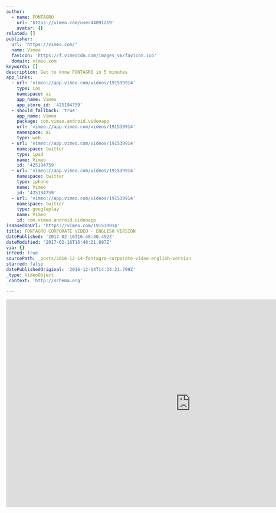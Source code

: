 ```yaml
---
author:
  - name: FONTAGRO
    url: 'https://vimeo.com/user44891219'
    avatar: {}
related: []
publisher:
  url: 'https://vimeo.com/'
  name: Vimeo
  favicon: 'https://f.vimeocdn.com/images_v6/favicon.ico'
  domain: vimeo.com
keywords: []
description: Get to know FONTAGRO in 5 minutes
app_links:
  - url: 'vimeo://app.vimeo.com/videos/191539914'
    type: ios
    namespace: ai
    app_name: Vimeo
    app_store_id: '425194759'
  - should_fallback: 'true'
    app_name: Vimeo
    package: com.vimeo.android.videoapp
    url: 'vimeo://app.vimeo.com/videos/191539914'
    namespace: ai
    type: web
  - url: 'vimeo://app.vimeo.com/videos/191539914'
    namespace: twitter
    type: ipad
    name: Vimeo
    id: '425194759'
  - url: 'vimeo://app.vimeo.com/videos/191539914'
    namespace: twitter
    type: iphone
    name: Vimeo
    id: '425194759'
  - url: 'vimeo://app.vimeo.com/videos/191539914'
    namespace: twitter
    type: googleplay
    name: Vimeo
    id: com.vimeo.android.videoapp
isBasedOnUrl: 'https://vimeo.com/191539914'
title: FONTAGRO CORPORATE VIDEO - ENGLISH VERSION
datePublished: '2017-02-16T16:48:40.492Z'
dateModified: '2017-02-16T16:48:21.897Z'
via: {}
inFeed: true
sourcePath: _posts/2016-12-14-fontagro-corporate-video-english-version.md
starred: false
datePublishedOriginal: '2016-12-14T14:34:21.799Z'
_type: VideoObject
_context: 'http://schema.org'

---
```

<iframe src="https://cdn.embedly.com/widgets/media.html?src=https%3A%2F%2Fplayer.vimeo.com%2Fvideo%2F191539914&amp;url=https%3A%2F%2Fvimeo.com%2F191539914&amp;image=https%3A%2F%2Fi.vimeocdn.com%2Fvideo%2F602590429_1280.jpg&amp;key=b7d04c9b404c499eba89ee7072e1c4f7&amp;type=text%2Fhtml&amp;schema=vimeo" width="1000" height="563" scrolling="no" frameborder="0" allowfullscreen="" style=""></iframe>